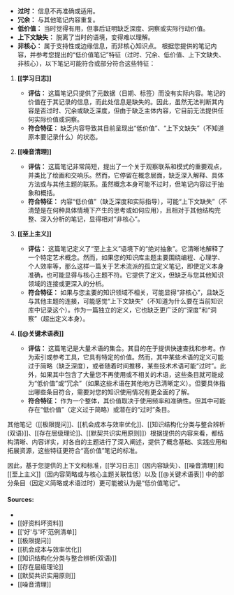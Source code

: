 
- **过时：** 信息不再准确或适用。
- **冗余：** 与其他笔记内容重复。 
- **低价值：** 当时觉得有用，但事后证明缺乏深度、洞察或实际行动价值。 
- **上下文缺失：** 脱离了当时的语境，变得难以理解。 
- **非核心：** 属于支持性或边缘信息，而非核心知识点。
根据您提供的笔记内容，并参考您提出的“低价值笔记”特征（过时、冗余、低价值、上下文缺失、非核心），以下笔记可能符合或部分符合这些特征：

1.  **[[学习日志]]**
    *   **评估：** 这篇笔记只提供了元数据（日期、标签）而没有实际内容。笔记的价值在于其记录的信息，而此处信息是缺失的。因此，虽然无法判断其内容是否过时、冗余或缺乏深度，但由于缺乏主体内容，它目前无法提供任何实际价值或洞察。
    *   **符合特征：** 缺乏内容导致其目前呈现出“低价值”、“上下文缺失”（不知道原本要记录什么）的状态。

2.  **[[噪音清理]]**
    *   **评估：** 这篇笔记非常简短，提出了一个关于观察联系和模式的重要观点，并类比了绘画和交响乐。然而，它停留在概念层面，缺乏深入解释、具体方法或与其他主题的联系。虽然概念本身可能不过时，但笔记内容过于抽象和概括。
    *   **符合特征：** 内容“低价值”（缺乏深度和实际指导），可能“上下文缺失”（不清楚是在何种具体情境下产生的思考或如何应用），且相对于其他结构完整、深入分析的笔记，显得相对“非核心”。

3.  **[[至上主义]]**
    *   **评估：** 这篇笔记定义了“至上主义”语境下的“绝对抽象”。它清晰地解释了一个特定艺术概念。然而，如果您的知识库主题主要围绕编程、心理学、个人效率等，那么这样一篇关于艺术流派的孤立定义笔记，即使定义本身准确，也可能显得与核心主题不符。它提供了定义，但缺乏与您其他知识领域的连接或更深入的分析。
    *   **符合特征：** 如果与您主要的知识领域不相关，可能显得“非核心”，且缺乏与其他主题的连接，可能感觉“上下文缺失”（不知道为什么要在当前知识库中记录这个）。作为一篇独立的定义，它也缺乏更广泛的“深度”和“洞察”（超出定义本身）。

4.  **[[@关键术语表]]**
    *   **评估：** 这篇笔记是大量术语的集合。其目的在于提供快速查找和参考。作为索引或参考工具，它具有特定的价值。然而，其中某些术语的定义可能过于简略（缺乏深度），或者随着时间推移，某些技术术语可能“过时”。此外，如果其中包含了大量您不再使用或不相关的术语，这些条目就可能成为“低价值”或“冗余”（如果这些术语在其他地方已清晰定义）。但要具体指出哪些条目符合，需要对您的知识使用情况有更全面的了解。
    *   **符合特征：** 作为一个整体，其价值取决于使用频率和准确性。但其中可能存在“低价值”（定义过于简略）或潜在的“过时”条目。

其他笔记（[[极限提问]]、[[机会成本与效率优化]]、[[知识结构化分类与整合辨析(双语)]]、[[存在层级理论]]、[[默契共识实用原则]]）根据提供的内容来看，都结构清晰、内容详实，对各自的主题进行了深入阐述，提供了概念基础、实践应用和拓展资源，这些特征更符合“高价值”笔记的标准。

因此，基于您提供的上下文和标准，[[学习日志]]（因内容缺失）、[[噪音清理]]和 [[至上主义]]（因内容简略或与核心主题关联性低）以及 [[@关键术语表]] 中的部分条目（因定义简略或术语过时）更可能被认为是“低价值笔记”。

#### Sources:

-
- [[好资料坏资料]]
- [['好'与'坏'范例清单]]
- [[极限提问]]
- [[机会成本与效率优化]]
- [[知识结构化分类与整合辨析(双语)]]
- [[存在层级理论]]
- [[默契共识实用原则]]
- [[噪音清理]]

